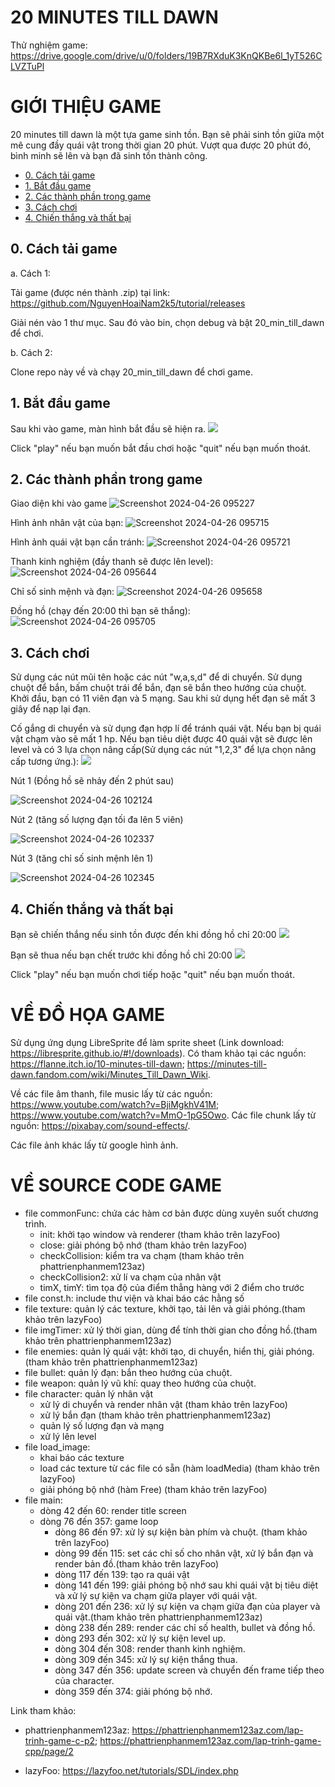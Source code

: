# 20 MINUTES TILL DAWN

Thử nghiệm game: https://drive.google.com/drive/u/0/folders/19B7RXduK3KnQKBe6l_1yT526CLVZTuPl

# GIỚI THIỆU GAME

20 minutes till dawn là một tựa game sinh tồn. Bạn sẽ phải sinh tồn giữa một mê cung đầy quái vật trong thời gian 20 phút. Vượt qua được 20 phút đó, bình minh sẽ lên và bạn đã sinh tồn thành công.

- [0. Cách tải game](#0-cách-tải-game)
- [1. Bắt đầu game](#1-bắt-đầu-game)
- [2. Các thành phần trong game](#2-các-thành-phần-trong-game)
- [3. Cách chơi](#3-cách-chơi)
- [4. Chiến thắng và thất bại](#4-chiến-thắng-và-thất-bại)

## 0. Cách tải game

a. Cách 1:

Tải game (được nén thành .zip) tại link: https://github.com/NguyenHoaiNam2k5/tutorial/releases

Giải nén vào 1 thư mục. Sau đó vào bin, chọn debug và bật 20_min_till_dawn để chơi.

b. Cách 2:

Clone repo này về và chạy 20_min_till_dawn để chơi game.

## 1. Bắt đầu game

Sau khi vào game, màn hình bắt đầu sẽ hiện ra.
![](image/START.png)

Click "play" nếu bạn muốn bắt đầu chơi hoặc "quit" nếu bạn muốn thoát.

## 2. Các thành phần trong game

Giao diện khi vào game
![Screenshot 2024-04-26 095227](https://github.com/NguyenHoaiNam2k5/tutorial/assets/161907790/7f837ece-7145-4d11-9301-b315ffca6740)

Hình ảnh nhân vật của bạn:
![Screenshot 2024-04-26 095715](https://github.com/NguyenHoaiNam2k5/tutorial/assets/161907790/628c6a7d-755b-450e-bec0-e838452cc70c)

Hình ảnh quái vật bạn cần tránh:
![Screenshot 2024-04-26 095721](https://github.com/NguyenHoaiNam2k5/tutorial/assets/161907790/78641125-4ed7-462e-9118-5c5fc634ef48)

Thanh kinh nghiệm (đầy thanh sẽ được lên level):
![Screenshot 2024-04-26 095644](https://github.com/NguyenHoaiNam2k5/tutorial/assets/161907790/3ec2a9ca-1f6b-435b-b9b3-b6c778e866e5)

Chỉ số sinh mệnh và đạn:
![Screenshot 2024-04-26 095658](https://github.com/NguyenHoaiNam2k5/tutorial/assets/161907790/19c2b1f4-f2fe-41ca-9168-3171865e3130)

Đồng hồ (chạy đến 20:00 thì bạn sẽ thắng):
![Screenshot 2024-04-26 095705](https://github.com/NguyenHoaiNam2k5/tutorial/assets/161907790/be0c796c-d92e-4665-9ca4-4511e077615c)

## 3. Cách chơi

Sử dụng các nút mũi tên hoặc các nút "w,a,s,d" để di chuyển. Sử dụng chuột để bắn, bấm chuột trái để bắn, đạn sẽ bắn theo hướng của chuột. Khởi đầu, bạn có 11 viên đạn và 5 mạng. Sau khi sử dụng hết đạn sẽ mất 3 giây để nạp lại đạn. 

Cố gắng di chuyển và sử dụng đạn hợp lí để tránh quái vật. Nếu bạn bị quái vật chạm vào sẽ mất 1 hp. Nếu bạn tiêu diệt được 40 quái vật sẽ được lên level và có 3 lựa chọn nâng cấp(Sử dụng các nút "1,2,3" để lựa chọn nâng cấp tương ứng.):
![](image/levelUp.png)

Nút 1 (Đồng hồ sẽ nhảy đến 2 phút sau)

![Screenshot 2024-04-26 102124](https://github.com/NguyenHoaiNam2k5/tutorial/assets/161907790/a324a15e-63da-48b9-aaa2-da936265d2d3)

Nút 2 (tăng số lượng đạn tối đa lên 5 viên)

![Screenshot 2024-04-26 102337](https://github.com/NguyenHoaiNam2k5/tutorial/assets/161907790/bb4268cc-48f4-4114-9902-b7c33ca57447)

Nút 3 (tăng chỉ số sinh mệnh lên 1)

![Screenshot 2024-04-26 102345](https://github.com/NguyenHoaiNam2k5/tutorial/assets/161907790/2042d457-2012-465a-a447-43549ca81f50)

## 4. Chiến thắng và thất bại

Bạn sẽ chiến thắng nếu sinh tồn được đến khi đồng hồ chỉ 20:00 
![](image/win.png)

Bạn sẽ thua nếu bạn chết trước khi đồng hồ chỉ 20:00 
![](image/defeat.png)

Click "play" nếu bạn muốn chơi tiếp hoặc "quit" nếu bạn muốn thoát.

# VỀ ĐỒ HỌA GAME

Sử dụng ứng dụng LibreSprite để làm sprite sheet (Link download: https://libresprite.github.io/#!/downloads). Có tham khảo tại các nguồn: https://flanne.itch.io/10-minutes-till-dawn; https://minutes-till-dawn.fandom.com/wiki/Minutes_Till_Dawn_Wiki.

Về các file âm thanh, file music lấy từ các nguồn: 
https://www.youtube.com/watch?v=BjiMgkhV41M;
https://www.youtube.com/watch?v=MmO-1pG5Owo. 
Các file chunk lấy từ nguồn: https://pixabay.com/sound-effects/.

Các file ảnh khác lấy từ google hình ảnh.

# VỀ SOURCE CODE GAME

- file commonFunc: chứa các hàm cơ bản được dùng xuyên suốt chương trình.
  - init: khởi tạo window và renderer (tham khảo trên lazyFoo)
  - close: giải phóng bộ nhớ (tham khảo trên lazyFoo)
  - checkCollision: kiểm tra va chạm (tham khảo trên phattrienphanmem123az)
  - checkCollision2: xử lí va chạm của nhân vật
  - timX, timY: tìm tọa độ của điểm thẳng hàng với 2 điểm cho trước
- file const.h: include thư viện và khai báo các hằng số
- file texture: quản lý các texture, khởi tạo, tải lên và giải phóng.(tham khảo trên lazyFoo)
- file imgTimer: xử lý thời gian, dùng để tính thời gian cho đồng hồ.(tham khảo trên phattrienphanmem123az)
- file enemies: quản lý quái vật: khởi tạo, di chuyển, hiển thị, giải phóng. (tham khảo trên phattrienphanmem123az)
- file bullet: quản lý đạn: bắn theo hướng của chuột.
- file weapon: quản lý vũ khí: quay theo hướng của chuột.
- file character: quản lý nhân vật
  - xử lý di chuyển và render nhân vật (tham khảo trên lazyFoo)
  - xử lý bắn đạn (tham khảo trên phattrienphanmem123az)
  - quản lý số lượng đạn và mạng
  - xử lý lên level
- file load_image:
  - khai báo các texture
  - load các texture từ các file có sẵn (hàm loadMedia) (tham khảo trên lazyFoo)
  - giải phóng bộ nhớ (hàm Free) (tham khảo trên lazyFoo)
- file main:
  - dòng 42 đến 60: render title screen
  - dòng 76 đến 357: game loop
    - dòng 86 đến 97: xử lý sự kiện bàn phím và chuột. (tham khảo trên lazyFoo)
    - dòng 99 đến 115: set các chỉ số cho nhân vật, xử lý bắn đạn và render bản đồ.(tham khảo trên lazyFoo)
    - dòng 117 đến 139: tạo ra quái vật
    - dòng 141 đến 199: giải phóng bộ nhớ sau khi quái vật bị tiêu diệt và xử lý sự kiện va chạm giữa player với quái vật.
    - dòng 201 đến 236: xử lý sự kiện va chạm giữa đạn của player và quái vật.(tham khảo trên phattrienphanmem123az)
    - dòng 238 đến 289: render các chỉ số health, bullet và đồng hồ.
    - dòng 293 đến 302: xử lý sự kiện level up.
    - dòng 304 đến 308: render thanh kinh nghiệm.
    - dòng 309 đến 345: xử lý sự kiện thắng thua.
    - dòng 347 đến 356: update screen và chuyển đến frame tiếp theo của character.
    - dòng 359 đến 374: giải phóng bộ nhớ.

Link tham khảo:
- phattrienphanmem123az: https://phattrienphanmem123az.com/lap-trinh-game-c-p2; https://phattrienphanmem123az.com/lap-trinh-game-cpp/page/2

- lazyFoo: https://lazyfoo.net/tutorials/SDL/index.php























